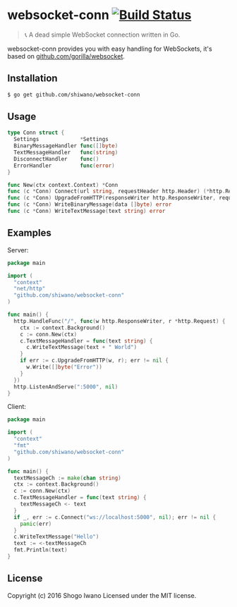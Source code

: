 # websocket-conn [![Build Status](https://secure.travis-ci.org/shiwano/websocket-conn.png?branch=master)](http://travis-ci.org/shiwano/websocket-conn)

> :telephone_receiver: A dead simple WebSocket connection written in Go.

websocket-conn provides you with easy handling for WebSockets, it's based on [github.com/gorilla/websocket](https://github.com/gorilla/websocket).

## Installation

```bash
$ go get github.com/shiwano/websocket-conn
```

## Usage

```go
type Conn struct {
  Settings             *Settings
  BinaryMessageHandler func([]byte)
  TextMessageHandler   func(string)
  DisconnectHandler    func()
  ErrorHandler         func(error)
}

func New(ctx context.Context) *Conn
func (c *Conn) Connect(url string, requestHeader http.Header) (*http.Response, error)
func (c *Conn) UpgradeFromHTTP(responseWriter http.ResponseWriter, request *http.Request) error
func (c *Conn) WriteBinaryMessage(data []byte) error
func (c *Conn) WriteTextMessage(text string) error
```

## Examples

Server:

```go
package main

import (
  "context"
  "net/http"
  "github.com/shiwano/websocket-conn"
)

func main() {
  http.HandleFunc("/", func(w http.ResponseWriter, r *http.Request) {
    ctx := context.Background()
    c := conn.New(ctx)
    c.TextMessageHandler = func(text string) {
      c.WriteTextMessage(text + " World")
    }
    if err := c.UpgradeFromHTTP(w, r); err != nil {
      w.Write([]byte("Error"))
    }
  })
  http.ListenAndServe(":5000", nil)
}
```

Client:

```go
package main

import (
  "context"
  "fmt"
  "github.com/shiwano/websocket-conn"
)

func main() {
  textMessageCh := make(chan string)
  ctx := context.Background()
  c := conn.New(ctx)
  c.TextMessageHandler = func(text string) {
    textMessageCh <- text
  }
  if _, err := c.Connect("ws://localhost:5000", nil); err != nil {
    panic(err)
  }
  c.WriteTextMessage("Hello")
  text := <-textMessageCh
  fmt.Println(text)
}
```

## License

Copyright (c) 2016 Shogo Iwano
Licensed under the MIT license.
